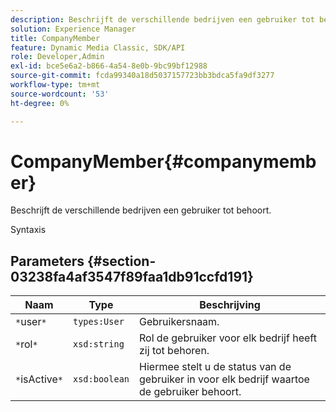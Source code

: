 ```yaml
---
description: Beschrijft de verschillende bedrijven een gebruiker tot behoort.
solution: Experience Manager
title: CompanyMember
feature: Dynamic Media Classic, SDK/API
role: Developer,Admin
exl-id: bce5e6a2-b866-4a54-8e0b-9bc99bf12988
source-git-commit: fcda99340a18d5037157723bb3bdca5fa9df3277
workflow-type: tm+mt
source-wordcount: '53'
ht-degree: 0%

---
```


# CompanyMember{#companymember}

Beschrijft de verschillende bedrijven een gebruiker tot behoort.

Syntaxis

## Parameters {#section-03238fa4af3547f89faa1db91ccfd191}

| Naam | Type | Beschrijving |
|---|---|---|
| `*`user`*` | `types:User` | Gebruikersnaam. |
| `*`rol`*` | `xsd:string` | Rol de gebruiker voor elk bedrijf heeft zij tot behoren. |
| `*`isActive`*` | `xsd:boolean` | Hiermee stelt u de status van de gebruiker in voor elk bedrijf waartoe de gebruiker behoort. |
